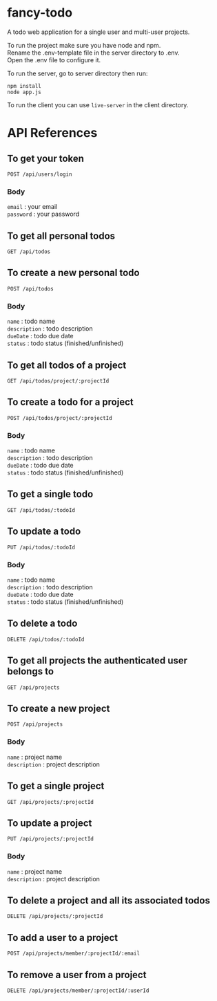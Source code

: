# fancy-todo

A todo web application for a single user and multi-user projects.

To run the project make sure you have node and npm.  
Rename the .env-template file in the server directory to .env.  
Open the .env file to configure it.  

To run the server, go to server directory then run:

```
npm install
node app.js
```

To run the client you can use ```live-server``` in the client directory.

# API References

## To get your token
```
POST /api/users/login
```
### Body
```email``` : your email  
```password``` : your password  

## To get all personal todos
```
GET /api/todos
```

## To create a new personal todo
```
POST /api/todos
```
### Body
```name``` : todo name  
```description``` : todo description  
```dueDate``` : todo due date  
```status``` : todo status (finished/unfinished)  

## To get all todos of a project
```
GET /api/todos/project/:projectId
```

## To create a todo for a project
```
POST /api/todos/project/:projectId
```
### Body
```name``` : todo name  
```description``` : todo description  
```dueDate``` : todo due date  
```status``` : todo status (finished/unfinished)  

## To get a single todo
```
GET /api/todos/:todoId
```

## To update a todo
```
PUT /api/todos/:todoId
```
### Body
```name``` : todo name  
```description``` : todo description  
```dueDate``` : todo due date  
```status``` : todo status (finished/unfinished)  

## To delete a todo
```
DELETE /api/todos/:todoId
```

## To get all projects the authenticated user belongs to
```
GET /api/projects
```

## To create a new project
```
POST /api/projects
```
### Body
```name``` : project name  
```description``` : project description  

## To get a single project
```
GET /api/projects/:projectId
```

## To update a project
```
PUT /api/projects/:projectId
```
### Body
```name``` : project name  
```description``` : project description  

## To delete a project and all its associated todos
```
DELETE /api/projects/:projectId
```

## To add a user to a project
```
POST /api/projects/member/:projectId/:email
```

## To remove a user from a project
```
DELETE /api/projects/member/:projectId/:userId
```

